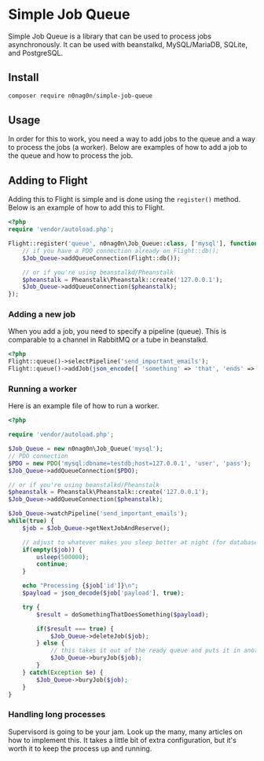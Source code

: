# Simple Job Queue

Simple Job Queue is a library that can be used to process jobs asynchronously. It can be used with beanstalkd, MySQL/MariaDB, SQLite, and PostgreSQL.

## Install
```bash
composer require n0nag0n/simple-job-queue
```

## Usage

In order for this to work, you need a way to add jobs to the queue and a way to process the jobs (a worker). Below are examples of how to add a job to the queue and how to process the job.


## Adding to Flight

Adding this to Flight is simple and is done using the `register()` method. Below is an example of how to add this to Flight.

```php
<?php
require 'vendor/autoload.php';

Flight::register('queue', n0nag0n\Job_Queue::class, ['mysql'], function($Job_Queue) {
	// if you have a PDO connection already on Flight::db();
	$Job_Queue->addQueueConnection(Flight::db());

	// or if you're using beanstalkd/Pheanstalk
	$pheanstalk = Pheanstalk\Pheanstalk::create('127.0.0.1');
	$Job_Queue->addQueueConnection($pheanstalk);
});
```

### Adding a new job

When you add a job, you need to specify a pipeline (queue). This is comparable to a channel in RabbitMQ or a tube in beanstalkd.

```php
<?php
Flight::queue()->selectPipeline('send_important_emails');
Flight::queue()->addJob(json_encode([ 'something' => 'that', 'ends' => 'up', 'a' => 'string' ]));
```

### Running a worker

Here is an example file of how to run a worker.
```php
<?php

require 'vendor/autoload.php';

$Job_Queue = new n0nag0n\Job_Queue('mysql');
// PDO connection
$PDO = new PDO('mysql:dbname=testdb;host=127.0.0.1', 'user', 'pass');
$Job_Queue->addQueueConnection($PDO);

// or if you're using beanstalkd/Pheanstalk
$pheanstalk = Pheanstalk\Pheanstalk::create('127.0.0.1');
$Job_Queue->addQueueConnection($pheanstalk);

$Job_Queue->watchPipeline('send_important_emails');
while(true) {
	$job = $Job_Queue->getNextJobAndReserve();

	// adjust to whatever makes you sleep better at night (for database queues only, beanstalkd does not need this if statement)
	if(empty($job)) {
		usleep(500000);
		continue;
	}

	echo "Processing {$job['id']}\n";
	$payload = json_decode($job['payload'], true);

	try {
		$result = doSomethingThatDoesSomething($payload);

		if($result === true) {
			$Job_Queue->deleteJob($job);
		} else {
			// this takes it out of the ready queue and puts it in another queue that can be picked up and "kicked" later.
			$Job_Queue->buryJob($job);
		}
	} catch(Exception $e) {
		$Job_Queue->buryJob($job);
	}
}
```

### Handling long processes

Supervisord is going to be your jam. Look up the many, many articles on how to implement this. It takes a little bit of extra configuration, but it's worth it to keep the process up and running.
